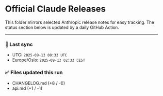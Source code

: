 # Official Claude Releases

This folder mirrors selected Anthropic release notes for easy tracking.
The status section below is updated by a daily GitHub Action.


---

<!-- sync-status:start -->

### 🔄 Last sync
- UTC: `2025-09-13 00:33 UTC`
- Europe/Oslo: `2025-09-13 02:33 CEST`

### ✅ Files updated this run

- CHANGELOG.md (+8 / -0)
- api.md (+1 / -1)<!-- sync-status:end -->

























